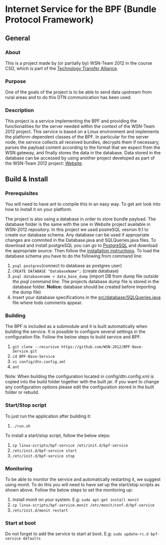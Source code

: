 # Internet Service for the BPF (Bundle Protocol Framework) 

## General
### About
This is a project made by (or partially by) WSN-Team 2012 in the course CSD, which is part of the [Technology Transfer Alliance](http://ttaportal.org/).
### Purpose
One of the goals of the project is to be able to send data upstream from rural areas and to do this DTN communication has been used.
### Description
This project is a service implementing the BPF and providing the functionalities for the server needed within the context of the WSN-Team 2012 project.  This service is based on a Linux environment and implements the platform-dependent classes of the BPF. In particular for the server node, the service collects all received bundles, decrypts them if necessary, parses the payload content according to the format that we expect from the WSN gateway, and finally stores the data in the database. Data stored in the database can be accessed by using another project developed as part of the WSN-Team 2012 project: [Website](https://github.com/WSN-2012/Website).
## Build & Install
### Prerequisites
You will need to have ant to compile this in an easy way. To get ant look into how to install it on your platform.

The project is also using a database in order to store bundle payload. The database folder is the same with the one in Website project available in WSN-2012 repository.
In this project we used postreSQL vesrion 9.1 to create our database schema. Any database can be used if appropriate changes are commited in the Database.java and SQLQueries.java files.
To download and install postgreSQL you can go to [PostgreSQL](http://www.postgresql.org/download/) and download the appropriate source. Then follow the [installation instructions](http://www.postgresql.org/docs/9.1/interactive/index.html). To load the database schema you have to do the following from command line:
1.	`psql postgres`(connect to database as postgres user)
2.	`CREATE DATABASE "DatabaseName";` (create database)
3.	`psql databasename < data_base_dump` (import DB from dump file *outside the psql command line*. The projects database dump file is stored in the database folder. **Notice:** database should be created before importing the dump file) 
4.	Insert your database specifications in the [src/database/SQLQueries.java](https://github.com/WSN-2012/Website/blob/master/src/database/SQLQueries.java) file where todo comments appear.

### Building
The BPF is included as a submodule and it is built automatically when building the service. It is possible to configure several settings in the configuration file.
Follow the below steps to build service and BPF.

1.  `git clone --recursive https://github.com/WSN-2012/BPF-Base-Service.git`
2.  `cd BPF-Base-Service`
3.  `vi config/dtn.config.xml`
4.  `ant`

Note: When building the configuration located in config/dtn.config.xml is copied into the build folder together with the built jar. If you want to change any configuration options please edit the configuration stored in the built folder or rebuild.

### Start/Stop script
To just run the application after building it:

1.  `./run.sh`

To install a start/stop script, follow the below steps:

1.  `cp linux-scripts/bpf-service /etc/init.d/bpf-service`
2.  `/etc/init.d/bpf-service start`
3.  `/etc/init.d/bpf-service stop`

### Monitoring
To be able to monitor the service and automatically restarting it, we suggest using monit. To do this you will need to have set up the start/stop scripts as shown above. Follow the below steps to set the monitoring up:

1.  Install monit on your system. E.g: `sudo apt-get install monit`
2.  `cp linux-scripts/bpf-service.monit /etc/monit/conf.d/bpf-service`
3.  `/etc/init.d/monit restart`

### Start at boot
Do not forget to add the service to start at boot. E.g: `sudo update–rc.d bpf-service defaults`

